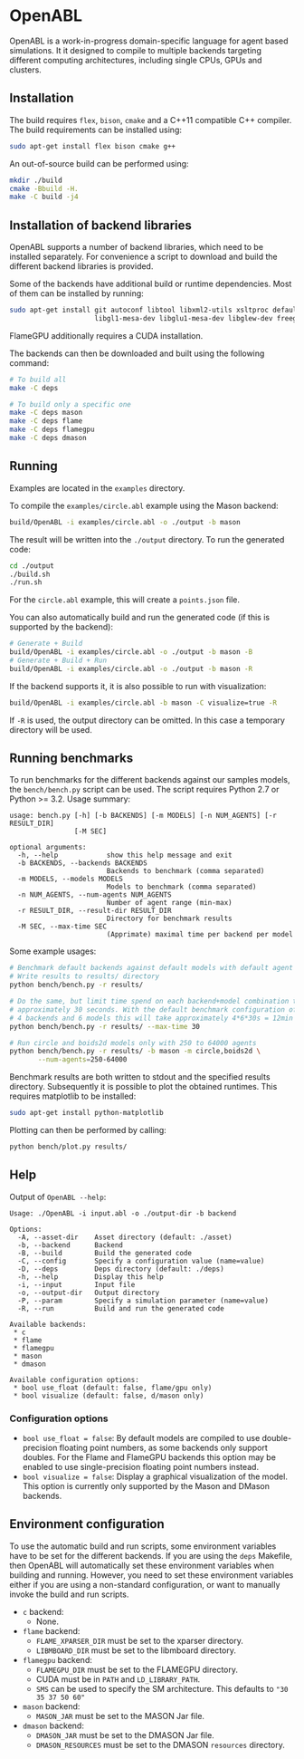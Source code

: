 # OpenABL

OpenABL is a work-in-progress domain-specific language for agent based simulations. It it designed to compile to multiple backends targeting different computing architectures, including single CPUs,
GPUs and clusters.

## Installation

The build requires `flex`, `bison`, `cmake` and a C++11 compatible C++
compiler. The build requirements can be installed using:

```sh
sudo apt-get install flex bison cmake g++
```

An out-of-source build can be performed using:

```sh
mkdir ./build
cmake -Bbuild -H.
make -C build -j4
```

## Installation of backend libraries

OpenABL supports a number of backend libraries, which need to be installed
separately. For convenience a script to download and build the different
backend libraries is provided.

Some of the backends have additional build or runtime dependencies. Most of them
can be installed by running:

```sh
sudo apt-get install git autoconf libtool libxml2-utils xsltproc default-jdk \
                     libgl1-mesa-dev libglu1-mesa-dev libglew-dev freeglut3-dev
```

FlameGPU additionally requires a CUDA installation.

The backends can then be downloaded and built using the following command:

```sh
# To build all
make -C deps

# To build only a specific one
make -C deps mason
make -C deps flame
make -C deps flamegpu
make -C deps dmason
```

## Running

Examples are located in the `examples` directory.

To compile the `examples/circle.abl` example using the Mason backend:

```sh
build/OpenABL -i examples/circle.abl -o ./output -b mason
```

The result will be written into the `./output` directory. To run the generated code:

```sh
cd ./output
./build.sh
./run.sh
```

For the `circle.abl` example, this will create a `points.json` file.

You can also automatically build and run the generated code (if this is supported by the backend):

```sh
# Generate + Build
build/OpenABL -i examples/circle.abl -o ./output -b mason -B
# Generate + Build + Run
build/OpenABL -i examples/circle.abl -o ./output -b mason -R
```

If the backend supports it, it is also possible to run with visualization:

```sh
build/OpenABL -i examples/circle.abl -b mason -C visualize=true -R
```

If `-R` is used, the output directory can be omitted. In this case a temporary directory will be
used.

## Running benchmarks

To run benchmarks for the different backends against our samples models, the
`bench/bench.py` script can be used. The script requires Python 2.7 or
Python >= 3.2. Usage summary:

```
usage: bench.py [-h] [-b BACKENDS] [-m MODELS] [-n NUM_AGENTS] [-r RESULT_DIR]
                [-M SEC]

optional arguments:
  -h, --help            show this help message and exit
  -b BACKENDS, --backends BACKENDS
                        Backends to benchmark (comma separated)
  -m MODELS, --models MODELS
                        Models to benchmark (comma separated)
  -n NUM_AGENTS, --num-agents NUM_AGENTS
                        Number of agent range (min-max)
  -r RESULT_DIR, --result-dir RESULT_DIR
                        Directory for benchmark results
  -M SEC, --max-time SEC
                        (Apprimate) maximal time per backend per model
```

Some example usages:

```sh
# Benchmark default backends against default models with default agent numbers
# Write results to results/ directory
python bench/bench.py -r results/

# Do the same, but limit time spend on each backend+model combination to
# approximately 30 seconds. With the default benchmark configuration of
# 4 backends and 6 models this will take approximately 4*6*30s = 12min
python bench/bench.py -r results/ --max-time 30

# Run circle and boids2d models only with 250 to 64000 agents
python bench/bench.py -r results/ -b mason -m circle,boids2d \
       --num-agents=250-64000
```

Benchmark results are both written to stdout and the specified results
directory. Subsequently it is possible to plot the obtained runtimes. This
requires matplotlib to be installed:

```sh
sudo apt-get install python-matplotlib
```

Plotting can then be performed by calling:

```sh
python bench/plot.py results/
```

## Help

Output of `OpenABL --help`:

```
Usage: ./OpenABL -i input.abl -o ./output-dir -b backend

Options:
  -A, --asset-dir    Asset directory (default: ./asset)
  -b, --backend      Backend
  -B, --build        Build the generated code
  -C, --config       Specify a configuration value (name=value)
  -D, --deps         Deps directory (default: ./deps)
  -h, --help         Display this help
  -i, --input        Input file
  -o, --output-dir   Output directory
  -P, --param        Specify a simulation parameter (name=value)
  -R, --run          Build and run the generated code

Available backends:
 * c
 * flame
 * flamegpu
 * mason
 * dmason

Available configuration options:
 * bool use_float (default: false, flame/gpu only)
 * bool visualize (default: false, d/mason only)
```

### Configuration options

 * `bool use_float = false`: By default models are compiled to use double-precision floating point
   numbers, as some backends only support doubles. For the Flame and FlameGPU backends this option
   may be enabled to use single-precision floating point numbers instead.
 * `bool visualize = false`: Display a graphical visualization of the model. This option is
   currently only supported by the Mason and DMason backends.

## Environment configuration

To use the automatic build and run scripts, some environment variables have to
be set for the different backends. If you are using the `deps` Makefile, then
OpenABL will automatically set these environment variables when building and
running. However, you need to set these environment variables either if you are
using a non-standard configuration, or want to manually invoke the build and
run scripts.

 * `c` backend:
   * None.
 * `flame` backend:
   * `FLAME_XPARSER_DIR` must be set to the xparser directory.
   * `LIBMBOARD_DIR` must be set to the libmboard
     directory.
 * `flamegpu` backend:
   * `FLAMEGPU_DIR` must be set to the FLAMEGPU directory.
   * CUDA must be in `PATH` and `LD_LIBRARY_PATH`.
   * `SMS` can be used to specify the SM architecture. This defaults to
     `"30 35 37 50 60"`
 * `mason` backend:
   * `MASON_JAR` must be set to the MASON Jar file.
 * `dmason` backend:
   * `DMASON_JAR` must be set to the DMASON Jar file.
   * `DMASON_RESOURCES` must be set to the DMASON `resources` directory.
